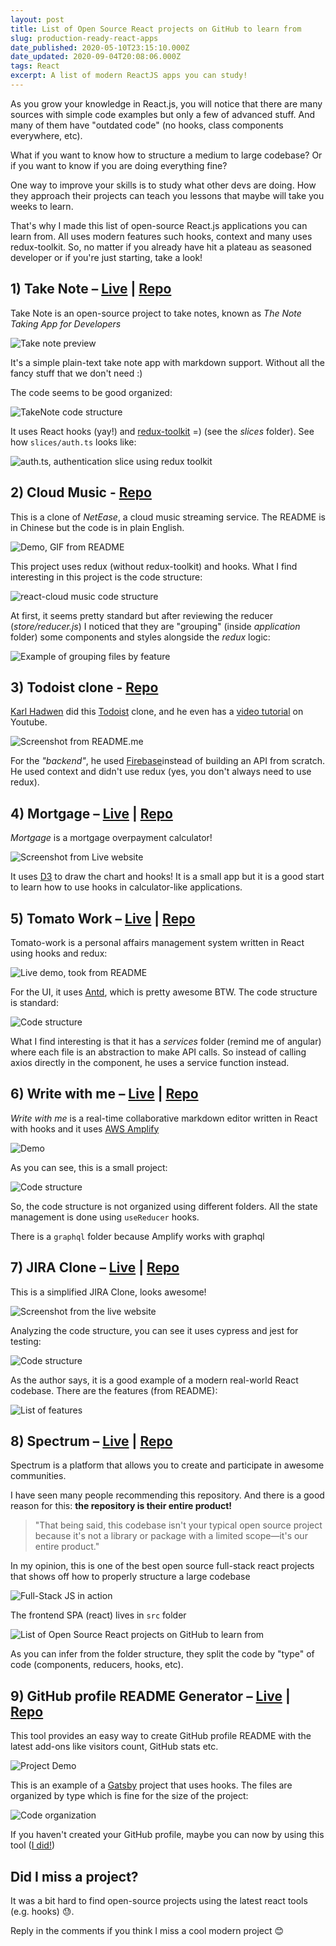 ```yaml
---
layout: post
title: List of Open Source React projects on GitHub to learn from
slug: production-ready-react-apps
date_published: 2020-05-10T23:15:10.000Z
date_updated: 2020-09-04T20:08:06.000Z
tags: React
excerpt: A list of modern ReactJS apps you can study!
---
```


As you grow your knowledge in React.js, you will notice that there are many sources with simple code examples but only a few of advanced stuff. And many of them have "outdated code" (no hooks, class components everywhere, etc).

What if you want to know how to structure a medium to large codebase? Or if you want to know if you are doing everything fine?

One way to improve your skills is to study what other devs are doing. How they approach their projects can teach you lessons that maybe will take you weeks to learn.

That's why I made this list of open-source React.js applications you can learn from. All uses modern features such hooks, context and many uses redux-toolkit. So, no matter if you already have hit a plateau as seasoned developer or if you're just starting, take a look!

## 1) Take Note – [Live](https://takenote.dev/) | [Repo](https://github.com/taniarascia/takenote)    

Take Note is an open-source project to take notes, known as _The Note Taking App for Developers_

![Take note preview](/assets/images/2020-05-10-production-ready-react-apps/takenote.png)

It's a simple plain-text take note app with markdown support. Without all the fancy stuff that we don't need :)

The code seems to be good organized:

![TakeNote code structure](/assets/images/2020-05-10-production-ready-react-apps/takenote-code-structure.png)

It uses React hooks (yay!) and [redux-toolkit](https://redux-toolkit.js.org/https://redux-toolkit.js.org/https://redux-toolkit.js.org/https://redux-toolkit.js.org/) =) (see the _slices_ folder). See how `slices/auth.ts` looks like:

![auth.ts, authentication slice using redux toolkit](/assets/images/2020-05-10-production-ready-react-apps/take-note-auth-slice.png)

## 2) Cloud Music - [Repo](https://github.com/sanyuan0704/react-cloud-music)

This is a clone of _NetEase_, a cloud music streaming service. The README is in Chinese but the code is in plain English.

![Demo, GIF from README](/assets/images/2020-05-10-production-ready-react-apps/cloud-music-demo.gif)

This project uses redux (without redux-toolkit) and hooks. What I find interesting in this project is the code structure:

![react-cloud music code structure](/assets/images/2020-05-10-production-ready-react-apps/cloud-music-code-structure.png)

At first, it seems pretty standard but after reviewing the reducer (_store/reducer.js_) I noticed that they are "grouping" (inside _application_ folder) some components and styles alongside the _redux_ logic:

![Example of grouping files by feature](/assets/images/2020-05-10-production-ready-react-apps/cloud-music-by-feature.png)

## 3) Todoist clone - [Repo](https://github.com/karlhadwen/todoist)

[Karl Hadwen](https://www.youtube.com/channel/UC1DUQiZduv_yNZy0O7n_iHA) did this [Todoist](https://todoist.com/es) clone, and he even has a [video tutorial](https://www.youtube.com/watch?v=HgfA4W_VjmI) on Youtube.

![Screenshot from README.me](/assets/images/2020-05-10-production-ready-react-apps/todoist-demo.png)

For the _"backend"_, he used [Firebase](https://firebase.google.com/)instead of building an API from scratch. He used context and didn't use redux (yes, you don't always need to use redux).

## 4) Mortgage – [Live](https://paulhoughton.github.io/mortgage/) | [Repo](https://github.com/paulhoughton/mortgage)

_Mortgage_ is a mortgage overpayment calculator!

![Screenshot from Live website](/assets/images/2020-05-10-production-ready-react-apps/mortgage-demo.png)

It uses [D3](https://d3js.org/) to draw the chart and hooks! It is a small app but it is a good start to learn how to use hooks in calculator-like applications.

## 5) Tomato Work – [Live](https://tomato-work.xiejiahe.com/) | [Repo](https://github.com/xjh22222228/tomato-work)

Tomato-work is a personal affairs management system written in React using hooks and redux:

![Live demo, took from README](/assets/images/2020-05-10-production-ready-react-apps/tomato-work-demo.gif)

For the UI, it uses [Antd](https://ant.design/), which is pretty awesome BTW. The code structure is standard:

![Code structure](/assets/images/2020-05-10-production-ready-react-apps/tomato-work-code-structure.png)

What I find interesting is that it has a _services_ folder (remind me of angular) where each file is an abstraction to make API calls. So instead of calling axios directly in the component, he uses a service function instead.

## 6) Write with me – [Live](https://www.writewithme.dev) | [Repo](https://github.com/dabit3/write-with-me)   

_Write with me_ is a real-time collaborative markdown editor written in React with hooks and it uses [AWS Amplify](https://aws.amazon.com/es/amplify/)

![Demo](/assets/images/2020-05-10-production-ready-react-apps/write-with-me-demo.gif)

As you can see, this is a small project:

![Code structure](/assets/images/2020-05-10-production-ready-react-apps/write-with-me-code-structure.png)

So, the code structure is not organized using different folders. All the state management is done using `useReducer` hooks.

There is a `graphql` folder because Amplify works with graphql

## 7) JIRA Clone – [Live](https://jira.ivorreic.com/project/board) | [Repo](https://github.com/oldboyxx/jira_clone)

This is a simplified JIRA Clone, looks awesome!

![Screenshot from the live website](/assets/images/2020-05-10-production-ready-react-apps/jira-clone-demo.png)

Analyzing the code structure, you can see it uses cypress and jest for testing:

![Code structure](/assets/images/2020-05-10-production-ready-react-apps/jira-clone-code-structure.png)

As the author says, it is a good example of a modern real-world React codebase. There are the features (from README):

![List of features](/assets/images/2020-05-10-production-ready-react-apps/jira-clone-features.png)

## 8) Spectrum – [Live](https://spectrum.chat/) | [Repo](https://github.com/withspectrum/spectrum)

Spectrum is a platform that allows you to create and participate in awesome communities.

I have seen many people recommending this repository. And there is a good reason for this: **the repository is their entire product!**

> "That being said, this codebase isn't your typical open source project because it's not a library or package with a limited scope—it's our entire product."

In my opinion, this is one of the best open source full-stack react projects that shows off how to properly structure a large codebase

![Full-Stack JS in action](/assets/images/2020-05-10-production-ready-react-apps/spectrum-code-structure.png)

The frontend SPA (react) lives in `src` folder

![List of Open Source React projects on GitHub to learn from](/assets/images/2020-05-10-production-ready-react-apps/spectrum-code-structure-spa.png)

As you can infer from the folder structure, they split the code by "type" of code (components, reducers, hooks, etc).

## 9) GitHub profile README Generator – [Live](https://rahuldkjain.github.io/gh-profile-readme-generator/) | [Repo](https://github.com/rahuldkjain/github-profile-readme-generator)

This tool provides an easy way to create GitHub profile README with the latest add-ons like visitors count, GitHub stats etc.

![Project Demo](/assets/images/2020-05-10-production-ready-react-apps/github-profile-creator-demo.gif)

This is an example of a [Gatsby](https://www.gatsbyjs.com/) project that uses hooks. The files are organized by type which is fine for the size of the project:

![Code organization](/assets/images/2020-05-10-production-ready-react-apps/github-profile-generator-code-structure.png)

If you haven't created your GitHub profile, maybe you can now by using this tool ([I did!](https://github.com/muzk/))

## Did I miss a project?

It was a bit hard to find open-source projects using the latest react tools (e.g. hooks) 😓. 

Reply in the comments if you think I miss a cool modern project 😊
